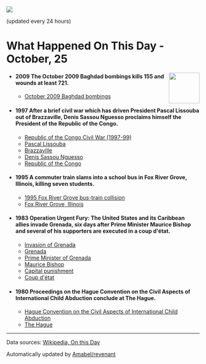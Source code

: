 <img src="https://img.shields.io/badge/last%20updated%20at-2020--10--25%2000%3A14%20(UTC)-brightgreen?style=for-the-badge">

(updated every 24 hours)

# What Happened On This Day - October, 25

<img align="right" src="https://user-images.githubusercontent.com/12688422/87848414-3e9d0800-c91b-11ea-84df-7ebcb2c52b8d.png" width="80px">

- #### 2009 The October 2009 Baghdad bombings kills 155 and wounds at least 721.

  - [October 2009 Baghdad bombings](https://wikipedia.org/wiki/October_2009_Baghdad_bombings)

- #### 1997 After a brief civil war which has driven President Pascal Lissouba out of Brazzaville, Denis Sassou Nguesso proclaims himself the President of the Republic of the Congo.

  - [Republic of the Congo Civil War (1997-99)](https://wikipedia.org/wiki/Republic_of_the_Congo_Civil_War_(1997-99))
  - [Pascal Lissouba](https://wikipedia.org/wiki/Pascal_Lissouba)
  - [Brazzaville](https://wikipedia.org/wiki/Brazzaville)
  - [Denis Sassou Nguesso](https://wikipedia.org/wiki/Denis_Sassou_Nguesso)
  - [Republic of the Congo](https://wikipedia.org/wiki/Republic_of_the_Congo)

- #### 1995 A commuter train slams into a school bus in Fox River Grove, Illinois, killing seven students.

  - [1995 Fox River Grove bus-train collision](https://wikipedia.org/wiki/1995_Fox_River_Grove_bus%E2%80%93train_collision)
  - [Fox River Grove, Illinois](https://wikipedia.org/wiki/Fox_River_Grove,_Illinois)

- #### 1983 Operation Urgent Fury: The United States and its Caribbean allies invade Grenada, six days after Prime Minister Maurice Bishop and several of his supporters are executed in a coup d'état.

  - [Invasion of Grenada](https://wikipedia.org/wiki/Invasion_of_Grenada)
  - [Grenada](https://wikipedia.org/wiki/Grenada)
  - [Prime Minister of Grenada](https://wikipedia.org/wiki/Prime_Minister_of_Grenada)
  - [Maurice Bishop](https://wikipedia.org/wiki/Maurice_Bishop)
  - [Capital punishment](https://wikipedia.org/wiki/Capital_punishment)
  - [Coup d'état](https://wikipedia.org/wiki/Coup_d%27%C3%A9tat)

- #### 1980 Proceedings on the Hague Convention on the Civil Aspects of International Child Abduction conclude at The Hague.

  - [Hague Convention on the Civil Aspects of International Child Abduction](https://wikipedia.org/wiki/Hague_Convention_on_the_Civil_Aspects_of_International_Child_Abduction)
  - [The Hague](https://wikipedia.org/wiki/The_Hague)
---

Data sources: [Wikipedia, On this Day](https://byabbe.se/on-this-day/)

Automatically updated by [Amabel/revenant](https://github.com/Amabel/revenant)